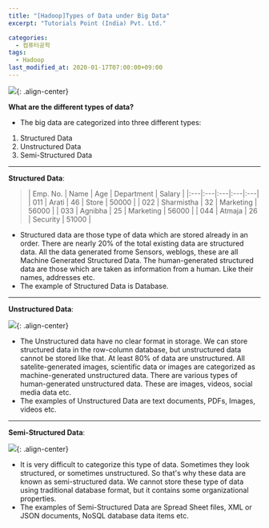 ```yaml
---
title: "[Hadoop]Types of Data under Big Data"
excerpt: "Tutorials Point (India) Pvt. Ltd."

categories:
  - 컴퓨터공학
tags:
  - Hadoop
last_modified_at: 2020-01-17T07:00:00+09:00
---
```


![](https://eliotjang.github.io/assets/images/hadoop/bigdata-type.png){: .align-center}  

**What are the different types of data?**  
  - The big data are categorized into three different types:  
  1. Structured Data
  2. Unstructured Data
  3. Semi-Structured Data  

- - -

**Structured Data**:  
  
>  | Emp. No. | Name | Age | Department | Salary |
  |:---|:---|:---|:---|:---|
  | 011 | Arati | 46 | Store | 50000 |
  | 022 | Sharmistha | 32 | Marketing | 56000 |
  | 033 | Agnibha | 25 | Marketing | 56000 |
  | 044 | Atmaja | 26 | Security | 51000 |  

  - Structured data are those type of data which are stored already in an order. There are nearly 20% of the total existing data are structured data. All the data generated frome Sensors, weblogs, these are all Machine Generated Structured Data. The human-generated structured data are those which are taken as information from a human. Like their names, addresses etc.  
  - The example of Structured Data is Database.  

- - -

**Unstructured Data**:  

![](https://eliotjang.github.io/assets/images/hadoop/unstructured-data.png){: .align-center}  
  - The Unstructured data have no clear format in storage. We can store structured data in the row-column database, but unstructured data cannot be stored like that. At least 80% of data are unstructured. All satelite-generated images, scientific data or images are categorized as machine-generated unstructured data. There are various types of human-generated unstructured data. These are images, videos, social media data etc.  
  - The examples of Unstructured Data are text documents, PDFs, Images, videos etc.  

- - -

**Semi-Structured Data**:

![](https://eliotjang.github.io/assets/images/hadoop/semi-structured-data.png){: .align-center}  
  - It is very difficult to categorize this type of data. Sometimes they look structured, or sometimes unstructured. So that's why these data are known as semi-structured data. We cannot store these type of data using traditional database format, but it contains some organizational properties.  
  - The examples of Semi-Structured Data are Spread Sheet files, XML or JSON documents, NoSQL database data items etc.  


